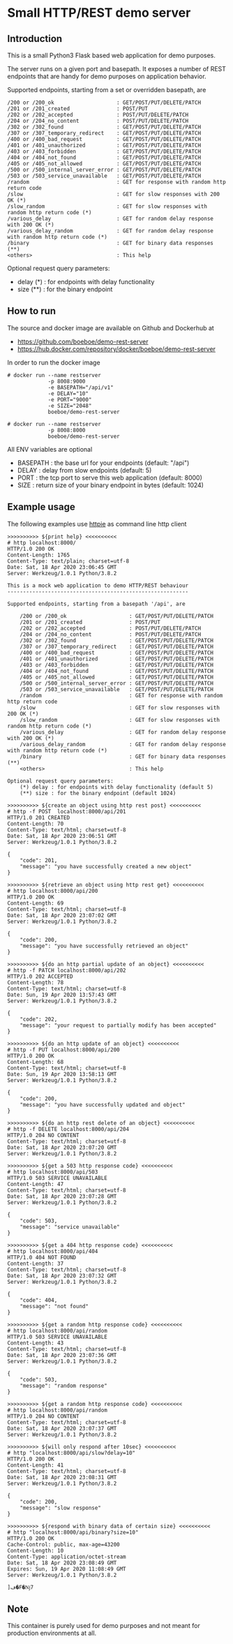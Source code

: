 # Small HTTP/REST demo server

## Introduction

This is a small Python3 Flask based web application for demo purposes.

The server runs on a given port and basepath. It exposes a number of 
REST endpoints that are handy for demo purposes on application behavior.

Supported endpoints, starting from a set or overridden basepath, are

    /200 or /200_ok                    : GET/POST/PUT/DELETE/PATCH
    /201 or /201_created               : POST/PUT
    /202 or /202_accepted              : POST/PUT/DELETE/PATCH
    /204 or /204_no_content            : POST/PUT/DELETE/PATCH
    /302 or /302_found                 : GET/POST/PUT/DELETE/PATCH
    /307 or /307_temporary_redirect    : GET/POST/PUT/DELETE/PATCH
    /400 or /400_bad_request           : GET/POST/PUT/DELETE/PATCH
    /401 or /401_unauthorized          : GET/POST/PUT/DELETE/PATCH
    /403 or /403_forbidden             : GET/POST/PUT/DELETE/PATCH
    /404 or /404_not_found             : GET/POST/PUT/DELETE/PATCH
    /405 or /405_not_allowed           : GET/POST/PUT/DELETE/PATCH
    /500 or /500_internal_server_error : GET/POST/PUT/DELETE/PATCH
    /503 or /503_service_unavailable   : GET/POST/PUT/DELETE/PATCH
    /random                            : GET for response with random http return code
    /slow                              : GET for slow responses with 200 OK (*)
    /slow_random                       : GET for slow responses with random http return code (*)
    /various_delay                     : GET for random delay response with 200 OK (*)
    /various_delay_random              : GET for random delay response with random http return code (*)
    /binary                            : GET for binary data responses (**)
    <others>                           : This help

Optional request query parameters:
 - delay (*) : for endpoints with delay functionality
 - size (**) : for the binary endpoint

## How to run

The source and docker image are available on Github and Dockerhub at

 - https://github.com/boeboe/demo-rest-server
 - https://hub.docker.com/repository/docker/boeboe/demo-rest-server

In order to run the docker image

```console
# docker run --name restserver
             -p 8008:9000
             -e BASEPATH="/api/v1"
             -e DELAY="10"
             -e PORT="9000"
             -e SIZE="2048"
             boeboe/demo-rest-server

# docker run --name restserver
             -p 8008:8000
             boeboe/demo-rest-server
```

All ENV variables are optional

 - BASEPATH : the base url for your endpoints (default: "/api")
 - DELAY    : delay from slow endpoints (default: 5)
 - PORT     : the tcp port to serve this web application (default: 8000)
 - SIZE     : return size of your binary endpoint in bytes (default: 1024)


## Example usage

The following examples use [httpie](https://httpie.org) as command line http client

```console
>>>>>>>>>> ${print help} <<<<<<<<<<
# http localhost:8000/
HTTP/1.0 200 OK
Content-Length: 1765
Content-Type: text/plain; charset=utf-8
Date: Sat, 18 Apr 2020 23:06:45 GMT
Server: Werkzeug/1.0.1 Python/3.8.2

This is a mock web application to demo HTTP/REST behaviour
----------------------------------------------------------

Supported endpoints, starting from a basepath '/api', are

    /200 or /200_ok                    : GET/POST/PUT/DELETE/PATCH
    /201 or /201_created               : POST/PUT
    /202 or /202_accepted              : POST/PUT/DELETE/PATCH
    /204 or /204_no_content            : POST/PUT/DELETE/PATCH
    /302 or /302_found                 : GET/POST/PUT/DELETE/PATCH
    /307 or /307_temporary_redirect    : GET/POST/PUT/DELETE/PATCH
    /400 or /400_bad_request           : GET/POST/PUT/DELETE/PATCH
    /401 or /401_unauthorized          : GET/POST/PUT/DELETE/PATCH
    /403 or /403_forbidden             : GET/POST/PUT/DELETE/PATCH
    /404 or /404_not_found             : GET/POST/PUT/DELETE/PATCH
    /405 or /405_not_allowed           : GET/POST/PUT/DELETE/PATCH
    /500 or /500_internal_server_error : GET/POST/PUT/DELETE/PATCH
    /503 or /503_service_unavailable   : GET/POST/PUT/DELETE/PATCH
    /random                            : GET for response with random http return code
    /slow                              : GET for slow responses with 200 OK (*)
    /slow_random                       : GET for slow responses with random http return code (*)
    /various_delay                     : GET for random delay response with 200 OK (*)
    /various_delay_random              : GET for random delay response with random http return code (*)
    /binary                            : GET for binary data responses (**)
    <others>                           : This help

Optional request query parameters:
    (*) delay : for endpoints with delay functionality (default 5)
    (**) size : for the binary endpoint (default 1024)

>>>>>>>>>> ${create an object using http rest post} <<<<<<<<<<
# http -f POST  localhost:8000/api/201
HTTP/1.0 201 CREATED
Content-Length: 70
Content-Type: text/html; charset=utf-8
Date: Sat, 18 Apr 2020 23:06:51 GMT
Server: Werkzeug/1.0.1 Python/3.8.2

{
    "code": 201,
    "message": "you have successfully created a new object"
}

>>>>>>>>>> ${retrieve an object using http rest get} <<<<<<<<<<
# http localhost:8000/api/200
HTTP/1.0 200 OK
Content-Length: 69
Content-Type: text/html; charset=utf-8
Date: Sat, 18 Apr 2020 23:07:02 GMT
Server: Werkzeug/1.0.1 Python/3.8.2

{
    "code": 200,
    "message": "you have successfully retrieved an object"
}

>>>>>>>>>> ${do an http partial update of an object} <<<<<<<<<<
# http -f PATCH localhost:8000/api/202
HTTP/1.0 202 ACCEPTED
Content-Length: 78
Content-Type: text/html; charset=utf-8
Date: Sun, 19 Apr 2020 13:57:43 GMT
Server: Werkzeug/1.0.1 Python/3.8.2

{
    "code": 202,
    "message": "your request to partially modify has been accepted"
}

>>>>>>>>>> ${do an http update of an object} <<<<<<<<<<
# http -f PUT localhost:8000/api/200
HTTP/1.0 200 OK
Content-Length: 68
Content-Type: text/html; charset=utf-8
Date: Sun, 19 Apr 2020 13:58:13 GMT
Server: Werkzeug/1.0.1 Python/3.8.2

{
    "code": 200,
    "message": "you have successfully updated and object"
}

>>>>>>>>>> ${do an http rest delete of an object} <<<<<<<<<<
# http -f DELETE localhost:8000/api/204
HTTP/1.0 204 NO CONTENT
Content-Type: text/html; charset=utf-8
Date: Sat, 18 Apr 2020 23:07:20 GMT
Server: Werkzeug/1.0.1 Python/3.8.2

>>>>>>>>>> ${get a 503 http response code} <<<<<<<<<<
# http localhost:8000/api/503
HTTP/1.0 503 SERVICE UNAVAILABLE
Content-Length: 47
Content-Type: text/html; charset=utf-8
Date: Sat, 18 Apr 2020 23:07:28 GMT
Server: Werkzeug/1.0.1 Python/3.8.2

{
    "code": 503,
    "message": "service unavailable"
}

>>>>>>>>>> ${get a 404 http response code} <<<<<<<<<<
# http localhost:8000/api/404
HTTP/1.0 404 NOT FOUND
Content-Length: 37
Content-Type: text/html; charset=utf-8
Date: Sat, 18 Apr 2020 23:07:32 GMT
Server: Werkzeug/1.0.1 Python/3.8.2

{
    "code": 404,
    "message": "not found"
}

>>>>>>>>>> ${get a random http response code} <<<<<<<<<<
# http localhost:8000/api/random
HTTP/1.0 503 SERVICE UNAVAILABLE
Content-Length: 43
Content-Type: text/html; charset=utf-8
Date: Sat, 18 Apr 2020 23:07:36 GMT
Server: Werkzeug/1.0.1 Python/3.8.2

{
    "code": 503,
    "message": "random response"
}

>>>>>>>>>> ${get a random http response code} <<<<<<<<<<
# http localhost:8000/api/random
HTTP/1.0 204 NO CONTENT
Content-Type: text/html; charset=utf-8
Date: Sat, 18 Apr 2020 23:07:37 GMT
Server: Werkzeug/1.0.1 Python/3.8.2

>>>>>>>>>> ${will only respond after 10sec} <<<<<<<<<<
# http "localhost:8000/api/slow?delay=10"
HTTP/1.0 200 OK
Content-Length: 41
Content-Type: text/html; charset=utf-8
Date: Sat, 18 Apr 2020 23:08:31 GMT
Server: Werkzeug/1.0.1 Python/3.8.2

{
    "code": 200,
    "message": "slow response"
}

>>>>>>>>>> ${respond with binary data of certain size} <<<<<<<<<<
# http "localhost:8000/api/binary?size=10"
HTTP/1.0 200 OK
Cache-Control: public, max-age=43200
Content-Length: 10
Content-Type: application/octet-stream
Date: Sat, 18 Apr 2020 23:08:49 GMT
Expires: Sun, 19 Apr 2020 11:08:49 GMT
Server: Werkzeug/1.0.1 Python/3.8.2

]ڡ�F�ǋ7
```

## Note

This container is purely used for demo purposes and not meant for production 
environments at all. 
